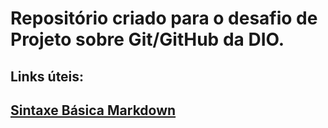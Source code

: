 # Repositório criado para o desafio de Projeto sobre Git/GitHub da DIO.

## Links úteis:<p>
## [Sintaxe Básica Markdown](http://www.markdownguide.org/basic-sintax/)
